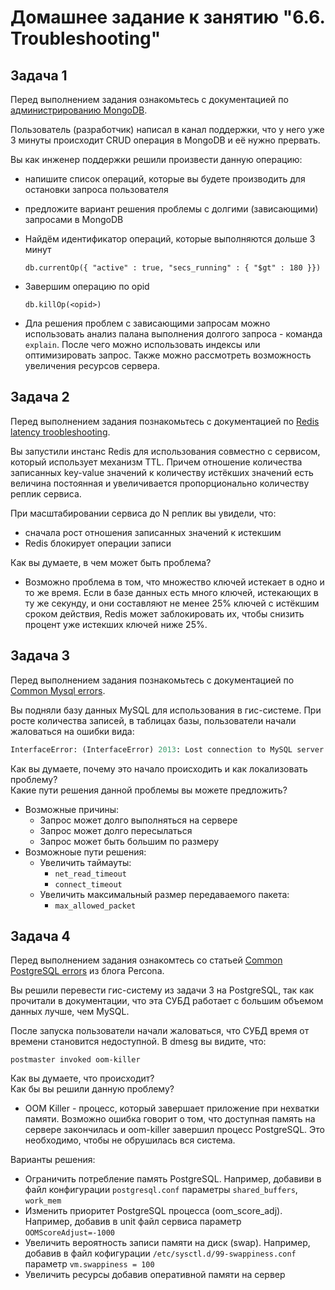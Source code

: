 # Домашнее задание к занятию "6.6. Troubleshooting"

## Задача 1

Перед выполнением задания ознакомьтесь с документацией по [администрированию MongoDB](https://docs.mongodb.com/manual/administration/).

Пользователь (разработчик) написал в канал поддержки, что у него уже 3 минуты происходит CRUD операция в MongoDB и её 
нужно прервать. 

Вы как инженер поддержки решили произвести данную операцию:
- напишите список операций, которые вы будете производить для остановки запроса пользователя
- предложите вариант решения проблемы с долгими (зависающими) запросами в MongoDB

- Найдём идентификатор операций, которые выполняются дольше 3 минут  
    ```
    db.currentOp({ "active" : true, "secs_running" : { "$gt" : 180 }})
    ```
- Завершим операцию по opid  
    ```
    db.killOp(<opid>)
    ```
- Дла решения проблем с зависающими запросам можно использовать анализ палана выполнения долгого запроса - команда `explain`. После чего можно использовать индексы или оптимизировать запрос. Также можно рассмотреть возможность увеличения ресурсов сервера.  



## Задача 2

Перед выполнением задания познакомьтесь с документацией по [Redis latency troobleshooting](https://redis.io/topics/latency).

Вы запустили инстанс Redis для использования совместно с сервисом, который использует механизм TTL. 
Причем отношение количества записанных key-value значений к количеству истёкших значений есть величина постоянная и
увеличивается пропорционально количеству реплик сервиса. 

При масштабировании сервиса до N реплик вы увидели, что:  
- сначала рост отношения записанных значений к истекшим  
- Redis блокирует операции записи  

Как вы думаете, в чем может быть проблема?  

- Возможно проблема в том, что множество ключей истекает в одно и то же время. Если в базе данных есть много ключей, истекающих в ту же секунду, и они составляют не менее 25% ключей с истёкшим сроком действия, Redis может заблокировать их, чтобы снизить процент уже истекших ключей ниже 25%.





 
## Задача 3

Перед выполнением задания познакомьтесь с документацией по [Common Mysql errors](https://dev.mysql.com/doc/refman/8.0/en/common-errors.html).

Вы подняли базу данных MySQL для использования в гис-системе. При росте количества записей, в таблицах базы,
пользователи начали жаловаться на ошибки вида:
```python
InterfaceError: (InterfaceError) 2013: Lost connection to MySQL server during query u'SELECT..... '
```
Как вы думаете, почему это начало происходить и как локализовать проблему?  
Какие пути решения данной проблемы вы можете предложить?  

- Возможные причины: 
    - Запрос может долго выполняться на сервере  
    - Запрос может долго пересылаться  
    - Запрос может быть большим по размеру  
- Возможноые пути решения:  
    - Увеличить таймауты:  
        - `net_read_timeout`  
        - `connect_timeout`  
    - Увеличить максимальный размер передаваемого пакета:  
        - `max_allowed_packet`  





## Задача 4

Перед выполнением задания ознакомтесь со статьей [Common PostgreSQL errors](https://www.percona.com/blog/2020/06/05/10-common-postgresql-errors/) из блога Percona.

Вы решили перевести гис-систему из задачи 3 на PostgreSQL, так как прочитали в документации, что эта СУБД работает с большим объемом данных лучше, чем MySQL.

После запуска пользователи начали жаловаться, что СУБД время от времени становится недоступной. В dmesg вы видите, что:

`postmaster invoked oom-killer`

Как вы думаете, что происходит?  
Как бы вы решили данную проблему?  

- OOM Killer - процесс, который завершает приложение при нехватки памяти. Возможно ошибка говорит о том, что доступная память на сервере закончилась и oom-killer завершил процесс PostgreSQL. Это необходимо, чтобы не обрушилась вся система.

Варианты решения:
- Ограничить потребление память PostgreSQL. Например, добавиви в файл конфигурации `postgresql.conf` параметры `shared_buffers`, `work_mem`  
- Изменить приоритет PostgreSQL процесса (oom_score_adj). Например, добавив в unit файл сервиса параметр `OOMScoreAdjust=-1000`  
- Увеличить вероятность записи памяти на диск (swap). Например, добавив в файл кофигурации `/etc/sysctl.d/99-swappiness.conf` параметр `vm.swappiness = 100`  
- Увеличить ресурсы добавив оперативной памяти на сервер  

